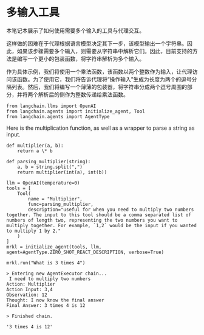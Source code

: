 多输入工具
=========================================================================

本笔记本展示了如何使用需要多个输入的工具与代理交互。

这样做的困难在于代理根据语言模型决定其下一步，该模型输出一个字符串。因此，如果该步骤需要多个输入，则需要从字符串中解析它们。因此，目前支持的方法是编写一个更小的包装函数，将字符串解析为多个输入。

作为具体示例，我们将使用一个乘法函数，该函数以两个整数作为输入，让代理访问该函数。为了使用它，我们将告诉代理将“操作输入”生成为长度为两个的逗号分隔列表。然后，我们将编写一个薄薄的包装器，将字符串分成两个逗号周围的部分，并将两个解析后的侧作为整数传递给乘法函数。





```
from langchain.llms import OpenAI
from langchain.agents import initialize_agent, Tool
from langchain.agents import AgentType

```






 Here is the multiplication function, as well as a wrapper to parse a string as input.
 







```
def multiplier(a, b):
    return a \* b

def parsing_multiplier(string):
    a, b = string.split(",")
    return multiplier(int(a), int(b))

```










```
llm = OpenAI(temperature=0)
tools = [
    Tool(
        name = "Multiplier",
        func=parsing_multiplier,
        description="useful for when you need to multiply two numbers together. The input to this tool should be a comma separated list of numbers of length two, representing the two numbers you want to multiply together. For example, `1,2` would be the input if you wanted to multiply 1 by 2."
    )
]
mrkl = initialize_agent(tools, llm, agent=AgentType.ZERO_SHOT_REACT_DESCRIPTION, verbose=True)

```










```
mrkl.run("What is 3 times 4")

```








```
> Entering new AgentExecutor chain...
 I need to multiply two numbers
Action: Multiplier
Action Input: 3,4
Observation: 12
Thought: I now know the final answer
Final Answer: 3 times 4 is 12

> Finished chain.

```






```
'3 times 4 is 12'

```








